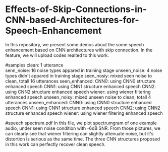 # Effects-of-Skip-Connections-in-CNN-based-Architectures-for-Speech-Enhancement
In this repository, we present some demos about the some speech enhancement based on CNN architectures with skip connection. In the feature, we will upload codes realted to this work.


#samples
        clean: 1 utterance       
        senn_noise: 16 noise types appared in training stage
        unseen_noise: 4 noise types didn't appared in training stage
        seen_nosiy:  mixed seen noise to clean, totall 16 utterances
        seen_enhanced:
                      CNN0: using CNN0 structure enhanced speech
                      CNN1: using CNN1 structure enhanced speech
                      CNN2: using CNN2 structure enhanced speech
                      wiener: using wiener filtering enhanced speech
        unseen_noisy: mixed unseen noise to clean, totall 4 utterances
        unseen_enhanced:
                        CNN0: using CNN0 structure enhanced speech
                        CNN1: using CNN1 structure enhanced speech
                        CNN2: using CNN2 structure enhanced speech
                        wiener: using wiener filtering enhanced speech
        
#speech spectrum.pdf
  In this file, we plot spectrumgram of one example audio, under seen noise condition with -6dB SNR. From those pictures, we can clearly see that wiener filtering can slightly attenuate noise, but it's distortion is serious as the same time. The three CNN structures proposed  in this work can perfectly recover clean speech. 
